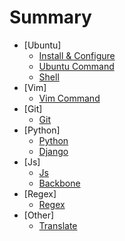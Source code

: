 # Summary

* [Ubuntu]
   * [Install & Configure](Ubuntu/install-ubuntu.md)
   * [Ubuntu Command](Ubuntu/ubuntu-command.md)
   * [Shell](Ubuntu/bash.md)
* [Vim]
   * [Vim Command](Vim/vim-command.md)
* [Git]
   * [Git](Git/git.md)
* [Python]
   * [Python](Python/python.md)
   * [Django](Python/django.md)
* [Js]
   * [Js](Js/js.md)
   * [Backbone](Js/backbone.md)
* [Regex]
   * [Regex](Regex/regex.md)
* [Other]
   * [Translate](Other/translate.md)
